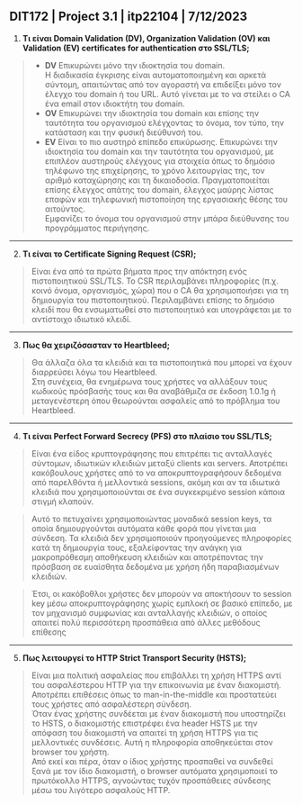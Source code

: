 ## DIT172 | Project 3.1 | itp22104 | 7/12/2023

1. **Τι είναι Domain Validation (DV), Organization Validation (OV) και Validation (EV) certificates for authentication στο SSL/TLS;**

> - **DV** Επικυρώνει μόνο την ιδιοκτησία του domain.  
Η διαδικασία έγκρισης είναι αυτοματοποιημένη και αρκετά σύντομη, απαιτώντας από τον αγοραστή να επιδείξει μόνο τον έλεγχο του domain ή του URL.  Αυτό γίνεται με το να στείλει ο CA ένα email στον ιδιοκτήτη του domain.
> - **OV** Επικυρώνει την ιδιοκτησία του domain και επίσης την ταυτότητα του οργανισμού ελέγχοντας το όνομα, τον τύπο, την κατάσταση και την φυσική διεύθυνσή του.
> - **EV** Είναι το πιο αυστηρό επίπεδο επικύρωσης. Επικυρώνει την ιδιοκτησία του domain και την ταυτότητα του οργανισμού, με επιπλέον αυστηρούς ελέγχους για στοιχεία όπως το δημόσιο τηλέφωνο της επιχείρησης, το χρόνο λειτουργίας της, τον αριθμό καταχώρησης και τη δικαιοδοσία. Πραγματοποιείται επίσης έλεγχος απάτης του domain, έλεγχος μαύρης λίστας επαφών και τηλεφωνική πιστοποίηση της εργασιακής θέσης του αιτούντος.  
Εμφανίζει το όνομα του οργανισμού στην μπάρα διεύθυνσης του προγράμματος περιήγησης.

---

2. **Τι είναι το Certificate Signing Request (CSR);**

> Είναι ένα από τα πρώτα βήματα προς την απόκτηση ενός πιστοποιητικού SSL/TLS. Το CSR περιλαμβάνει πληροφορίες (π.χ. κοινό όνομα, οργανισμός, χώρα) που ο CA θα χρησιμοποιήσει για τη δημιουργία του πιστοποιητικού. Περιλαμβάνει επίσης το δημόσιο κλειδί που θα ενσωματωθεί στο πιστοποιητικό και υπογράφεται με το αντίστοιχο ιδιωτικό κλειδί.
---

3. **Πως θα χειριζόσασταν το Heartbleed;**

> Θα άλλαζα όλα τα κλειδιά και τα πιστοποιητικά που μπορεί να έχουν διαρρεύσει λόγω του Heartbleed.  
Στη συνέχεια, θα ενημέρωνα τους χρήστες να αλλάξουν τους κωδικούς πρόσβασής τους και θα αναβάθμιζα σε έκδοση 1.0.1g ή μεταγενέστερη όπου θεωρούνται ασφαλείς από το πρόβλημα του Heartbleed.

---

4. **Τι είναι Perfect Forward Secrecy (PFS) στο πλαίσιο του SSL/TLS;**

> Είναι ένα είδος κρυπτογράφησης που επιτρέπει τις ανταλλαγές σύντομων, ιδιωτικών κλειδιών μεταξύ clients και servers. Αποτρέπει κακόβουλους χρήστες από το να αποκρυπτογραφήσουν δεδομένα από παρελθόντα ή μελλοντικά sessions, ακόμη και αν τα ιδιωτικά κλειδιά που χρησιμοποιούνται σε ένα συγκεκριμένο session κάποια στιγμή κλαπούν.

> Αυτό το πετυχαίνει χρησιμοποιώντας μοναδικά session keys, τα οποία δημιουργούνται αυτόματα κάθε φορά που γίνεται μια σύνδεση. Τα κλειδιά δεν χρησιμοποιούν προηγούμενες πληροφορίες κατά τη δημιουργία τους, εξαλείφοντας την ανάγκη για μακροπρόθεσμη αποθήκευση κλειδιών και αποτρέποντας την πρόσβαση σε ευαίσθητα δεδομένα με χρήση ήδη παραβιασμένων κλειδιών.

> Έτσι, οι κακόβοθλοι χρήστες δεν μπορούν να αποκτήσουν το session key μέσω αποκρυπτογράφησης χωρίς εμπλοκή σε βασικό επίπεδο, με τον μηχανισμό συμφωνίας και ανταλλαγής κλειδιών, ο οποίος απαιτεί πολύ περισσότερη προσπάθεια από άλλες μεθόδους επίθεσης

---

5. **Πως λειτουργεί το HTTP Strict Transport Security (HSTS);**

> Είναι μια πολιτική ασφαλείας που επιβάλλει τη χρήση HTTPS αντί του ασφαλέστερου HTTP για την επικοινωνία με έναν διακομιστή. Αποτρέπει επιθέσεις όπως το man-in-the-middle και προστατεύει τους χρήστες από ασφαλέστερη σύνδεση.  
Όταν ένας χρήστης συνδέεται με έναν διακομιστή που υποστηρίζει το HSTS, ο διακομιστής επιστρέφει ένα header HSTS με την απόφαση του διακομιστή να απαιτεί τη χρήση HTTPS για τις μελλοντικές συνδέσεις. Αυτή η πληροφορία αποθηκεύεται στον browser του χρήστη.  
Από εκεί και πέρα, όταν ο ίδιος χρήστης προσπαθεί να συνδεθεί ξανά με τον ίδιο διακομιστή, ο browser αυτόματα χρησιμοποιεί το πρωτόκολλο HTTPS, αγνοώντας τυχόν προσπάθειες σύνδεσης μέσω του λιγότερο ασφαλούς HTTP.